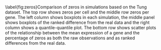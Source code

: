\label{fig:zeros}Comparison of zeros in simulations based on the Tung dataset. The top row shows zeros per cell and the middle row zeros per gene. The left column shows boxplots in each simulation, the middle panel shows boxplots of the ranked difference from the real data and the right column shows a quantile-quantile plot. The bottom row shows scatter plots of the relationship between the mean expression of a gene and the percentage of zeros as both the raw observations and as ranked differences from the real data.